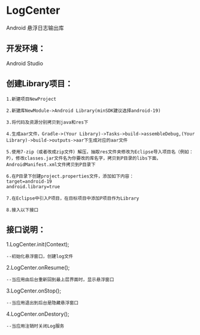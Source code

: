 # LogCenter
Android 悬浮日志输出库

## 开发环境：
Android Studio

## 创建Library项目：

    1.新建项目NewProject

    2.新建库NewModule->Android Library(minSDK建议选择android-19)

    3.将代码及资源分别拷贝到java和res下

    4.生成aar文件，Gradle->(Your Library)->Tasks->build->assembleDebug,(Your Library)->build->outputs->aar下生成对应的aar文件

    5.使用7-zip（或者改成zip文件）解压，抽取res文件夹修改为Eclipse导入项目名（例如：P），修改classes.jar文件名为你要改的库名字，拷贝到P目录的libs下面，AndroidManifest.xml文件拷贝到P目录下

    6.在P目录下创建project.properties文件，添加如下内容：
    target=android-19
    android.library=true
    
    7.在Eclipse中引入P项目，在目标项目中添加P项目作为Library

    8.接入以下接口


## 接口说明：

1.LogCenter.init(Context);

    --初始化悬浮窗口，创建log文件

2.LogCenter.onResume();

    --当应用由后台重新回到最上层界面时，显示悬浮窗口

3.LogCenter.onStop();

    --当应用退出到后台是隐藏悬浮窗口

4.LogCenter.onDestory();

    --当应用注销时关闭Log服务
